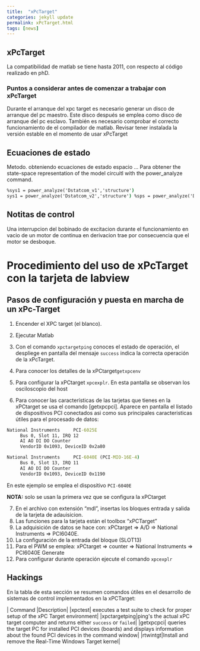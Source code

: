 ```yaml
---
title:  "xPcTarget"
categories: jekyll update
permalink: xPcTarget.html
tags: [news]
---
```


## xPcTarget

La compatibilidad de matlab se tiene hasta 2011, con respecto al código realizado en phD.


### Puntos a considerar antes de comenzar a trabajar con xPcTarget

Durante el arranque del xpc target es necesario generar un disco de arranque del pc maestro. Este disco después se emplea como disco de arranque del pc esclavo. También es necesario comprobar el correcto funcionamiento de el compilador de matlab. Revisar tener instalada la versión estable en el momento de usar xPcTarget

## Ecuaciones de estado

Metodo.  obteniendo ecuaciones de estado espacio
... Para obtener the state-space representation of the model circuitl with the power_analyze command.

```cmd
%sys1 = power_analyze('Dstatcom_v1','structure')
sys1 = power_analyze('Dstatcom_v2','structure') %sps = power_analyze('Dstatcom_v1','sort')
```

## Notitas de control
Una interrupcion del bobinado de excitacion durante el funcionamiento en vacio de un motor de continua en derivacion trae por consecuencia que el motor se desboque.

# Procedimiento del uso de xPcTarget con la tarjeta de labview

## Pasos de configuración y puesta en marcha de un xPc-Target

1. Encender el XPC target (el blanco).

2. Ejecutar Matlab

3. Con el comando ``xpctargetping`` conoces el  estado de operación, el despliege en pantalla del mensaje ``success`` indica la correcta operación de la xPcTarget.  

4. Para conocer los detalles de la xPCtarget``getxpcenv``

5. Para configurar la xPCtarget ``xpcexplr``. En esta pantalla se observan los osciloscopio del host

6. Para conocer las características de las tarjetas que tienes en la xPCtarget  se usa el comando [getxpcpci]. Aparece en pantalla el listado de dispositivos PCI conectados asi como sus principales caracteristicas útiles para el procesado de datos:

```cmd
National Instruments     PCI-6025E
     Bus 0, Slot 11, IRQ 12
     AI AO DI DO Counter
     VendorID 0x1093, DeviceID 0x2a80

National Instruments     PCI-6040E (PCI-MIO-16E-4)
     Bus 0, Slot 13, IRQ 11
     AI AO DI DO Counter
     VendorID 0x1093, DeviceID 0x1190
```

En este ejemplo se emplea el dispositivo ``PCI-6040E``

**NOTA:** solo se usan la primera vez que se configura la xPCtarget

7. En el archivo con extensión “mdl”, insertas los bloques entrada y salida de la tarjeta de adauisicion.
8. Las funciones para la tarjeta están el toolbox “xPCTarget”
9. La adquisición de datos se hace con: xPCtarget => A/D  =>  National Instruments => PCI6040E.
10. La configuración de la entrada del bloque (SLOT13)
11. Para el PWM se emplea:  xPCtarget => counter  =>  National Instruments => PCI6040E Generate
12. Para configurar durante operación ejecute el comando ``xpcexplr``

## Hackings

En la tabla de esta sección se resumen comandos útiles en el desarrollo de sistemas de control implementados en la xPCTarget:

| Command |Description|
|xpctest| executes a test suite to check for proper setup of the xPC Target environment|
|xpctargetping|ping's the actual xPC target computer and returns either `success` or `failed`|
|getxpcpci| queries the target PC for installed PCI devices (boards) and displays information about the found PCI devices in the command window|
|rtwintgt|Install and remove the Real-Time Windows Target kernel|